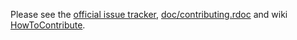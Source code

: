 Please see the [official issue tracker], [doc/contributing.rdoc] and wiki [HowToContribute].

[official issue tracker]: https://bugs.ruby-lang.org
[doc/contributing.rdoc]: doc/contributing.rdoc
[HowToContribute]: https://bugs.ruby-lang.org/projects/ruby/wiki/HowToContribute
